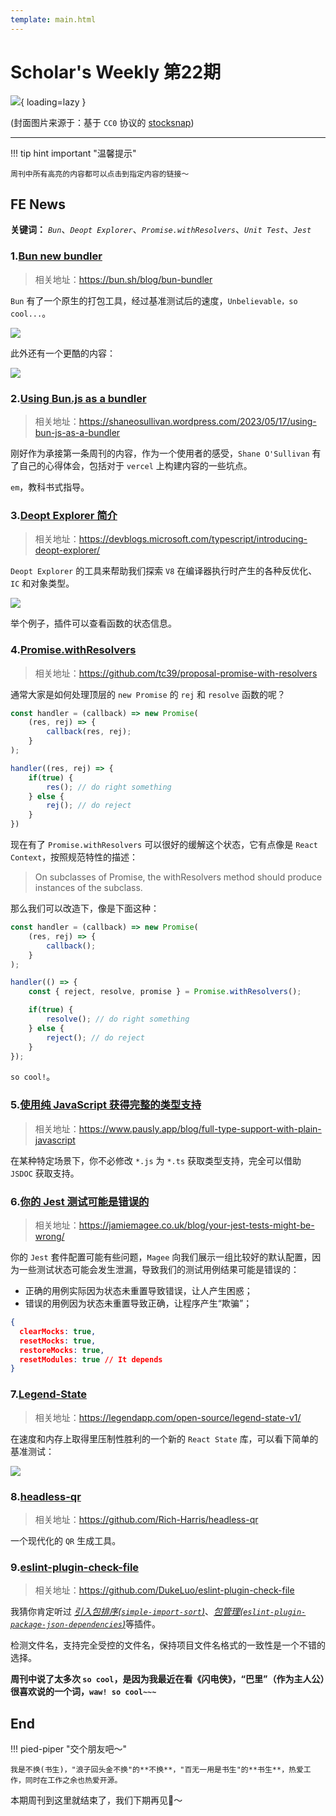 ```yaml
---
template: main.html
---
```


# Scholar's Weekly 第22期

![](https://to-out-use.oss-cn-hangzhou.aliyuncs.com/common/Eo9GkU.jpg?x-oss-process=image/auto-orient,1/interlace,1/quality,q_90/format,webp){ loading=lazy }


(封面图片来源于：基于 `CC0` 协议的 [stocksnap](https://stocksnap.io/photo/black-alarmclock-TZHYCANBO9))

------

!!! tip hint important "温馨提示"

    周刊中所有高亮的内容都可以点击到指定内容的链接～

## FE News

**关键词：** *`Bun`*、*`Deopt Explorer`*、*`Promise.withResolvers`*、*`Unit Test`*、*`Jest`*

### 1.[Bun new bundler](https://bun.sh/blog/bun-bundler)
>相关地址：https://bun.sh/blog/bun-bundler

`Bun` 有了一个原生的打包工具，经过基准测试后的速度，`Unbelievable，so cool...`。

![](https://to-out-use.oss-cn-hangzhou.aliyuncs.com/common/kWJFWJ.jpg)

此外还有一个更酷的内容：

![](https://to-out-use.oss-cn-hangzhou.aliyuncs.com/common/AUiBLz.png)

### 2.[Using Bun.js as a bundler](https://shaneosullivan.wordpress.com/2023/05/17/using-bun-js-as-a-bundler/)
>相关地址：https://shaneosullivan.wordpress.com/2023/05/17/using-bun-js-as-a-bundler

刚好作为承接第一条周刊的内容，作为一个使用者的感受，`Shane O'Sullivan` 有了自己的心得体会，包括对于 `vercel` 上构建内容的一些坑点。

`em`，教科书式指导。

### 3.[Deopt Explorer 简介](https://devblogs.microsoft.com/typescript/introducing-deopt-explorer/)
>相关地址：https://devblogs.microsoft.com/typescript/introducing-deopt-explorer/

`Deopt Explorer` 的工具来帮助我们探索 `V8` 在编译器执行时产生的各种反优化、`IC` 和对象类型。

![](https://to-out-use.oss-cn-hangzhou.aliyuncs.com/common/AR8neP.png)

举个例子，插件可以查看函数的状态信息。

### 4.[Promise.withResolvers](https://github.com/tc39/proposal-promise-with-resolvers)
>相关地址：https://github.com/tc39/proposal-promise-with-resolvers

通常大家是如何处理顶层的 `new Promise` 的 `rej` 和 `resolve` 函数的呢？

```ts
const handler = (callback) => new Promise(
    (res, rej) => {
        callback(res, rej);
    }
);

handler((res, rej) => {
    if(true) {
        res(); // do right something
    } else {
        rej(); // do reject
    }
})
```

现在有了 `Promise.withResolvers` 可以很好的缓解这个状态，它有点像是 `React Context`，按照规范特性的描述：

>On subclasses of Promise, the withResolvers method should produce instances of the subclass.

那么我们可以改造下，像是下面这种：

```ts
const handler = (callback) => new Promise(
    (res, rej) => {
        callback();
    }
);

handler(() => {
    const { reject, resolve, promise } = Promise.withResolvers();

    if(true) {
        resolve(); // do right something
    } else {
        reject(); // do reject
    }
});
```

`so cool!`。

### 5.[使用纯 JavaScript 获得完整的类型支持](https://www.pausly.app/blog/full-type-support-with-plain-javascript)
>相关地址：https://www.pausly.app/blog/full-type-support-with-plain-javascript

在某种特定场景下，你不必修改 `*.js` 为 `*.ts` 获取类型支持，完全可以借助 `JSDOC` 获取支持。

### 6.[你的 Jest 测试可能是错误的](https://jamiemagee.co.uk/blog/your-jest-tests-might-be-wrong/)
> 相关地址：https://jamiemagee.co.uk/blog/your-jest-tests-might-be-wrong/

你的 `Jest` 套件配置可能有些问题，`Magee` 向我们展示一组比较好的默认配置，因为一些测试状态可能会发生泄漏，导致我们的测试用例结果可能是错误的：
- 正确的用例实际因为状态未重置导致错误，让人产生困惑；
- 错误的用例因为状态未重置导致正确，让程序产生“欺骗”；

```json
{
  clearMocks: true,
  resetMocks: true,
  restoreMocks: true,
  resetModules: true // It depends
}
```

### 7.[Legend-State](https://legendapp.com/open-source/legend-state-v1/)
> 相关地址：https://legendapp.com/open-source/legend-state-v1/

在速度和内存上取得里压制性胜利的一个新的 `React State` 库，可以看下简单的基准测试：

![](https://to-out-use.oss-cn-hangzhou.aliyuncs.com/common/4hFAYQ.jpg)

### 8.[headless-qr](https://github.com/Rich-Harris/headless-qr)
>相关地址：https://github.com/Rich-Harris/headless-qr

一个现代化的 `QR` 生成工具。

### 9.[eslint-plugin-check-file](https://github.com/DukeLuo/eslint-plugin-check-file)
>相关地址：https://github.com/DukeLuo/eslint-plugin-check-file

我猜你肯定听过 [*引入包排序(`simple-import-sort`)*](https://github.com/lydell/eslint-plugin-simple-import-sort)、[*包管理(`eslint-plugin-package-json-dependencies`)*](https://github.com/idan-at/eslint-plugin-package-json-dependencies)等插件。

检测文件名，支持完全受控的文件名，保持项目文件名格式的一致性是一个不错的选择。


**周刊中说了太多次 `so cool`，是因为我最近在看《闪电侠》，“巴里”（作为主人公）很喜欢说的一个词，`waw! so cool~~~`**

## End

!!! pied-piper "交个朋友吧～"

    我是不换(书生)，"浪子回头金不换"的**不换**，"百无一用是书生"的**书生**，热爱工作，同时在工作之余也热爱开源。

本期周刊到这里就结束了，我们下期再见👋～
